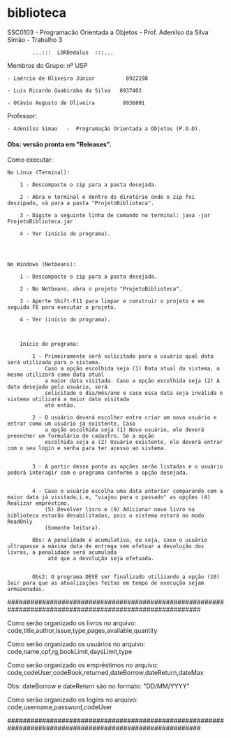 # biblioteca
SSC0103 - Programacão Orientada a Objetos - Prof. Adenilso da Silva Simão - Trabalho 3



      		...:::	LORDedalus  :::...



Membros do Grupo:				nº USP
				
	- Laércio de Oliveira Júnior		  8922198		
	
	- Luis Ricardo Guabiraba da Silva	8937402
					
	- Otávio Augusto de Oliveira		 8936801

Professor:

	- Adenilso Simao   -  Programação Orientada a Objetos (P.O.O).	
			
#### Obs: versão pronta em "Releases".
	
Como executar:

	No Linux (Terminal):
		
		1 - Descompacte o zip para a pasta desejada.

		2 - Abra o terminal e dentro do diretório onde o zip foi deszipado, vá para a pasta "ProjetoBiblioteca".

		3 - Digite a seguinte linha de comando no terminal: java -jar ProjetoBiblioteca.jar
		
		4 - Ver (início do programa).
		
		


	No Windows (Netbeans):

		1 - Descompacte o zip para a pasta desejada.

		2 - No Netbeans, abra o projeto "ProjetoBiblioteca".	
		
		3 - Aperte Shift-F11 para limpar e construir o projeto e em seguida F6 para executar o projeto.
		
		4 - Ver (início do programa).
		


		Início do programa:

			1 - Primeiramente será solicitado para o usuário qual data será utilizada para o sistema.
			    Caso a opção escolhida seja (1) Data atual do sistema, o mesmo utilizará como data atual
			    a maior data visitada. Caso a opção escolhida seja (2) A data desejada pelo usuário, será 
			    solicitado o dia/mês/ano e caso essa data seja inválida o sistema utilizará a maior data visitada
			    até então. 

			2 - O usuário deverá escolher entre criar um novo usuário e entrar como um usuário já existente. Caso
 			    a opção escolhida seja (1) Novo usuário, ele deverá preencher um formulário de cadastro. Se a opção
			    escolhida seja a (2) Usuário existente, ele deverá entrar com o seu login e senha para ter acesso ao sistema.


			3 - A partir desse ponto as opções serão listadas e o usuário poderá interagir com o programa conforme a opção desejada.


			4 - Caso o usuário escolha uma data anterior comparando com a maior data já visitada,i.e, "viajou para o passado" as opções (4) Realizar empréstimo,
			    (5) Devolver livro e (9) Adicionar novo livro na biblioteca estarão desabilitadas, pois o sistema estará no modo ReadOnly
			    (Somente leitura). 			
			
			Obs: A penalidade é acumulativa, ou seja, caso o usuário ultrapasse a máxima data de entrega sem efetuar a devolução dos livros, a penalidade será acumulada
			     até que a devolução seja efetuada.


			Obs2: O programa DEVE ser finalizado utilizando a opção (10) Sair para que as atualizações feitas em tempo de execução sejam armazenadas.	
	
	
##########################################################################################################

Como serão organizado os livros no arquivo:
code,title,author,issue,type,pages,available,quantity



Como serão organizado os usuários no arquivo:
code,name,cpf,rg,bookLimit,daysLimit,type



Como serão organizado os empréstimos no arquivo:
code,codeUser,codeBook,returned,dateBorrow,dateReturn,dateMax

Obs: dateBorrow e dateReturn são no formato: "DD/MM/YYYY"


Como serão organizado os logins no arquivo:
code,username,password,codeUser


##########################################################################################################
